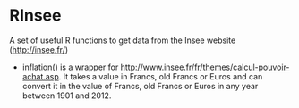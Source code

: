 RInsee
======

A set of useful R functions to get data from the Insee website (http://insee.fr/)

* inflation() is a wrapper for http://www.insee.fr/fr/themes/calcul-pouvoir-achat.asp. It takes a value in Francs, old Francs or Euros and can convert it in the value of Francs, old Francs or Euros in any year between 1901 and 2012.
